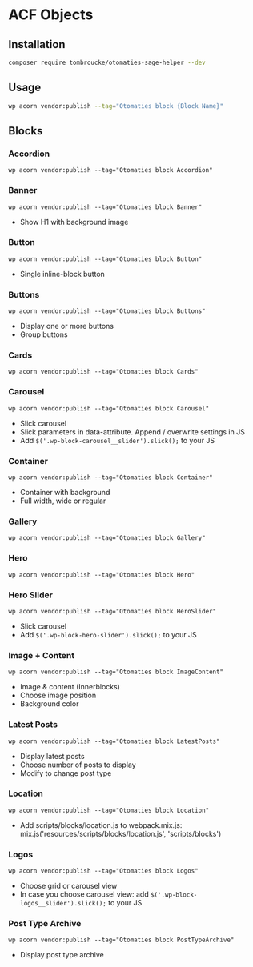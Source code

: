 # ACF Objects

## Installation

```sh
composer require tombroucke/otomaties-sage-helper --dev
```

## Usage
```sh
wp acorn vendor:publish --tag="Otomaties block {Block Name}"
```

## Blocks

### Accordion

`wp acorn vendor:publish --tag="Otomaties block Accordion"`

### Banner

`wp acorn vendor:publish --tag="Otomaties block Banner"`

- Show H1 with background image

### Button

`wp acorn vendor:publish --tag="Otomaties block Button"`

- Single inline-block button

### Buttons

`wp acorn vendor:publish --tag="Otomaties block Buttons"`

- Display one or more buttons
- Group buttons

### Cards

`wp acorn vendor:publish --tag="Otomaties block Cards"`

### Carousel

`wp acorn vendor:publish --tag="Otomaties block Carousel"`

- Slick carousel
- Slick parameters in data-attribute. Append / overwrite settings in JS
- Add `$('.wp-block-carousel__slider').slick();` to your JS

### Container

`wp acorn vendor:publish --tag="Otomaties block Container"`

- Container with background
- Full width, wide or regular

### Gallery

`wp acorn vendor:publish --tag="Otomaties block Gallery"`

### Hero

`wp acorn vendor:publish --tag="Otomaties block Hero"`

### Hero Slider

`wp acorn vendor:publish --tag="Otomaties block HeroSlider"`

- Slick carousel
- Add `$('.wp-block-hero-slider').slick();` to your JS

### Image + Content

`wp acorn vendor:publish --tag="Otomaties block ImageContent"`

- Image & content (Innerblocks)
- Choose image position
- Background color

### Latest Posts

`wp acorn vendor:publish --tag="Otomaties block LatestPosts"`

- Display latest posts
- Choose number of posts to display
- Modify to change post type

### Location

`wp acorn vendor:publish --tag="Otomaties block Location"`

- Add scripts/blocks/location.js to webpack.mix.js: mix.js('resources/scripts/blocks/location.js', 'scripts/blocks')

### Logos

`wp acorn vendor:publish --tag="Otomaties block Logos"`

- Choose grid or carousel view
- In case you choose carousel view: add `$('.wp-block-logos__slider').slick();` to your JS

### Post Type Archive

`wp acorn vendor:publish --tag="Otomaties block PostTypeArchive"`

- Display post type archive
